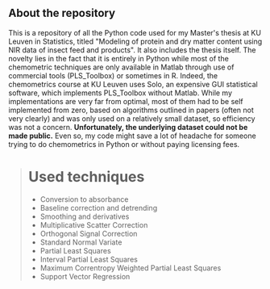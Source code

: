 ## About the repository
This is a repository of all the Python code used for my Master's thesis at KU Leuven in Statistics,
titled "Modeling of protein and dry matter content using NIR data of insect feed and products". It also includes the
thesis itself. The novelty lies in the fact that it is entirely in Python while most of the chemometric techniques are only available in Matlab
through use of commercial tools (PLS_Toolbox) or sometimes in R. Indeed, the chemometrics course at KU Leuven uses Solo, an expensive GUI statistical software,
which implements PLS_Toolbox without Matlab. While my implementations are very far from optimal, most of them had to be self implemented from zero, based on algorithms outlined
in papers (often not very clearly) and was only used on a relatively small dataset, so efficiency was not a concern. **Unfortunately, the underlying dataset could not be made public.** Even so, my code might save a lot of headache for someone trying to do chemometrics in Python or without paying licensing fees.

># Used techniques
> - Conversion to absorbance
> - Baseline correction and detrending
> - Smoothing and derivatives
> - Multiplicative Scatter Correction
> - Orthogonal Signal Correction
> - Standard Normal Variate
> - Partial Least Squares
> - Interval Partial Least Squares
> - Maximum Correntropy Weighted Partial Least Squares
> - Support Vector Regression

